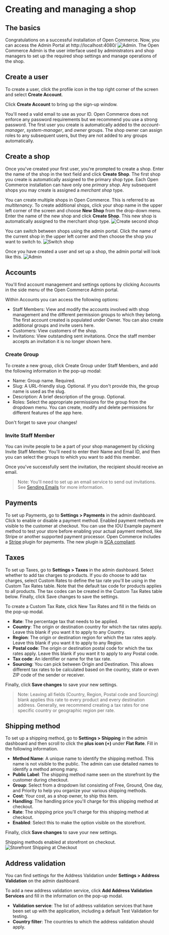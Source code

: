 # Creating and managing a shop

## The basics
Congratulations on a successful installation of Open Commerce. Now, you can access the Admin Portal at http://localhost:4080/
![Admin](_assets/01-admin-clean.png). The Open Commerce Admin is the user interface used by administrators and shop managers to set up the required shop settings and manage operations of the shop.

## Create a user
To create a user, click the profile icon in the top right corner of the screen and select **Create Account**.

Click **Create Account** to bring up the sign-up window.

You'll need a valid email to use as your ID. Open Commerce does not enforce any password requirements but we recommend you use a strong password. The first user you create is automatically added to the *account-manager*, *system-manager*, and *owner* groups. The shop owner can assign roles to any subsequent users, but they are not added to any groups automatically.

## Create a shop

Once you've created your first user, you're prompted to create a shop. Enter the name of the shop in the text field and click **Create Shop**. The first shop you create is automatically assigned to the primary shop type. Each Open Commerce installation can have only one *primary shop*. Any subsequent shops you may create is assigned a *merchant shop* type.

You can create multiple shops in Open Commerce. This is referred to as *multitenancy*. To create additional shops, click your shop name in the upper left corner of the screen and choose **New Shop** from the drop-down menu. Enter the name of the new shop and click **Create Shop**. This new shop is automatically assigned to the merchant shop type.
![Create second shop](_assets/02-admin-create-shop-2.png)

You can switch between shops using the admin portal. Click the name of the current shop in the upper left corner and then choose the shop you want to switch to.
![Switch shop](_assets/02-admin-switch-shop.png)

Once you have created a user and set up a shop, the admin portal will look like this.
![Admin](_assets/02-admin-user-shop-setup.png)

## Accounts

You'll find account management and settings options by clicking Accounts in the side menu of the Open Commerce Admin portal.

Within Accounts you can access the following options:
- Staff Members: View and modify the accounts involved with shop management and the different permission groups to which they belong. The first account created is populated under Owner. You can also create additional groups and invite users here.
- Customers: View customers of the shop.
- Invitations: View outstanding sent invitations. Once the staff member accepts an invitation it is no longer shown here.

### Create Group

To create a new group, click Create Group under Staff Members, and add the following information in the pop-up modal:
- Name: Group name. Required.
- Slug: A URL-friendly slug. Optional. If you don't provide this, the group name is used as the slug.
- Description: A brief description of the group. Optional.
- Roles: Select the appropriate permissions for the group from the dropdown menu. You can create, modify and delete permissions for different features of the app here.

Don't forget to save your changes!

### Invite Staff Member

You can invite people to be a part of your shop management by clicking Invite Staff Member. You'll need to enter their Name and Email ID, and then you can select the groups to which you want to add this member.

Once you've successfully sent the invitation, the recipient should receive an email.

> Note: You'll need to set up an email service to send out invitations. See [Sending Emails](https://mailchimp.com/developer/open-commerce/docs/sending-emails/) for more information.

## Payments

To set up Payments, go to **Settings > Payments** in the admin dashboard. Click to enable or disable a payment method. Enabled payment methods are visible to the customer at checkout.
You can use the IOU Example payment method to test your store before enabling your actual payment method, like Stripe or another supported payment processor.
Open Commerce includes a [Stripe](https://stripe.com/) plugin for payments. The new plugin is [SCA compliant](https://stripe.com/docs/strong-customer-authentication).

## Taxes

To set up Taxes, go to **Settings > Taxes** in the admin dashboard.
Select whether to add tax charges to products. If you do choose to add tax charges, select Custom Rates to define the tax rate you'll be using in the Custom Tax Rates table. Note that the default tax code for products applies to all products. The tax codes can be created in the Custom Tax Rates table below. Finally, click Save changes to save the settings.

To create a Custom Tax Rate, click New Tax Rates and fill in the fields on the pop-up modal.
- **Rate**: The percentage tax that needs to be applied.
- **Country**: The origin or destination country for which the tax rates apply. Leave this blank if you want it to apply to any Country.
- **Region**: The origin or destination region for which the tax rates apply. Leave this blank if you want it to apply to any Region.
- **Postal code**: The origin or destination postal code for which the tax rates apply. Leave this blank if you want it to apply to any Postal code.
- **Tax code**: An identifier or name for the tax rate.
- **Sourcing**: You can pick between Origin and Destination. This allows different tax rates to be calculated based on the country, state or even ZIP code of the sender or receiver.

Finally, click **Save changes** to save your new settings.

>Note: Leaving all fields (Country, Region, Postal code and Sourcing) blank applies this rate to every product and every destination address. Generally, we recommend creating a tax rates for one specific country or geographic region per rate.

## Shipping method

To set up a shipping method, go to **Settings > Shipping** in the admin dashboard and then scroll to click the **plus icon (+)** under **Flat Rate**. Fill in the following information.
- **Method Name**: A unique name to identify the shipping method. This name is not visible to the public. The admin can use detailed names to identify a method among many.
- **Public Label**: The shipping method name seen on the storefront by the customer during checkout.
- **Group**: Select from a dropdown list consisting of Free, Ground, One day, and Priority to help you organize your various shipping methods.
- **Cost**: Your cost, as a shop owner, to ship this item.
- **Handling**: The handling price you'll charge for this shipping method at checkout.
- **Rate**: The shipping price you'll charge for this shipping method at checkout.
- **Enabled**: Select this to make the option visible on the storefront.

Finally, click **Save changes** to save your new settings.

Shipping methods enabled at storefront on checkout.
![Storefront Shipping at Checkout](_assets/74-storefront-shipping-checkout.png)

## Address validation

You can find settings for the Address Validation under **Settings > Address Validation** on the admin dashboard.

To add a new address validation service, click **Add Address Validation Services** and fill in the information on the pop-up modal.

- **Validation service**: The list of address validation services that have been set up with the application, including a default Test Validation for testing.
- **Country filter**: The countries to which the address validation should apply.

